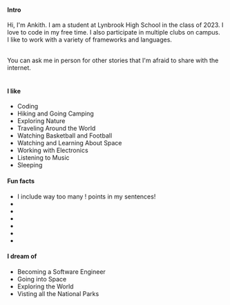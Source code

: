 
#### Intro
Hi, I&apos;m Ankith. I am a student at Lynbrook High School in the class of 2023. I love to code in my free time. I also participate in multiple clubs on campus.
<br>
I like to work with a variety of frameworks and languages.
<br><br>
<!-- #### Some history

- 
- 
- 
- 
- 
- 
- 
- 
- 
-  
-->


You can ask me in person for other stories that I'm afraid to share with the internet.
<br><br>
#### I like
- Coding
- Hiking and Going Camping
- Exploring Nature
- Traveling Around the World
- Watching Basketball and Football
- Watching and Learning About Space
- Working with Electronics
- Listening to Music
- Sleeping

<!-- #### Travel / Geography

- 
- 
- 
- 
- 
- 
-  -->


#### Fun facts

- I include way too many ! points in my sentences!
- 
- 
- 
- 
- 
- 

#### I dream of

- Becoming a Software Engineer
- Going into Space
- Exploring the World
- Visting all the National Parks
